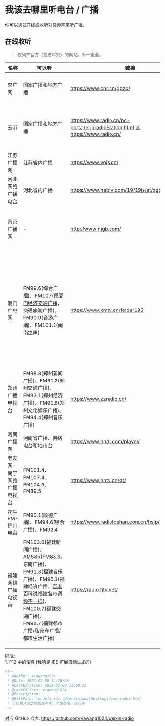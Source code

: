 # 我该去哪里听电台 / 广播

你可以通过在线或收听对应频率来听广播。  

## 在线收听
> 仅列举官方（或者中央）的网站，不一定全。  

| 名称 | 可以听 | 链接 | 备注 |
|-----|-----|-----|-----|
| 央广网 | 国家广播和地方广播 | https://www.cnr.cn/gbzb/ | 地方广播按省/直辖市分类，不一定全。 |
| 云听 | 国家广播和地方广播 | https://www.radio.cn/pc-portal/erji/radioStation.html 或 https://www.radio.cn/ | 和央广网一样属于[中央广播电视总台](https://baike.baidu.com/item/中央广播电视总台/22445585)。比央广网多，有些听不了。 |
| 江苏广播网 | 江苏省内广播 | https://www.vojs.cn/ | 在上方选频道。 |
| 河北网络广播电台 | 河北省内广播 | https://www.hebtv.com/19/19js/st/xgb/index.shtml | - |
| 南京广播网 | - | http://www.njgb.com/ | 网站没有证书，听广播需要 Flash，感觉年代挺久的... |
| 厦门广电网 | FM99.6(综合广播)、FM107([原厦门经济交通广播](https://www.xmtv.cn/xmtv/2024-12-23/60bd158815a8dc55.html)，交通旅游广播)、FM90.9(音游广播)、FM101.2(闽南之声) | https://www.xmtv.cn/folder195 | 通过 `channel_id` 区分频道。FM90.9 厦门音乐广播 是 24 小时的，工作日的《深夜电台》有原神的音乐。FM101.2 闽南之声 是闽南语的，下午两点有讲台湾。 |
| 郑州广播电视台 | FM98.8(郑州新闻广播)、FM91.2(郑州交通广播)、FM93.1(郑州经济广播)、FM91.8(郑州文化娱乐广播)、FM94.4(郑州音乐广播) | https://www.zzradio.cn/ | 往下翻。F12 里可以看到广告位。 |
| 河南广播网 | 河南省广播、网络电台和地市台 | https://www.hndt.com/player/ | 此页面在GitHub上开源。<sup>[1]</sup> |
| 老友网-南宁网络广播电视台 | FM101.4、FM107.4、FM104.9、FM89.5 | https://www.nntv.cn/dt/ | 听广播需要 Flash，感觉年代挺久的... |
| 花生FM-佛山电台 | FM90.1(顺德广播)、FM94.6(综合广播)、FM92.4 | https://www.radiofoshan.com.cn/hsjp/ | 点图片进去。 |
| 福建网络广播电视台 | FM103.6(福建新闻广播)、AM585(FM88.3，东南广播)、FM91.3(福建音乐广播)、FM96.1(福建经济广播，[百度百科说福建各市调频不一样](https://baike.baidu.com/item/福建经济电台/7831028))、FM100.7(福建交通广播)、FM98.7(福建都市广播/私家车广播/都市生活广播) | https://radio.fjtv.net/ | 在上方选频道。 |

---

脚注:  
1\. F12 中的注释 (我猜是 IDE 扩展自动生成的)  
```html
<!--
 * @Author: xiawang1024
 * @Date: 2022-02-08 11:20:56
 * @LastEditTime: 2022-02-08 12:00:22
 * @LastEditors: xiawang1024
 * @Description: 
 * @FilePath: \undefinedc:\Users\xiawa\Desktop\demo\index.html
 * 可以输入预定的版权声明、个性签名、空行等
-->
```
对应 GitHub 仓库: https://github.com/xiawang1024/weixin-radio  

